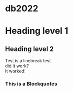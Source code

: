 # db2022
# Heading level 1
## Heading level 2
Test is a linebreak test <br/>
did it work? <br/>
It worked! <br/>
### This is a Blockquotes
<There where a dark winter night in London where Jack-The-Riper where stalking his next victim>
